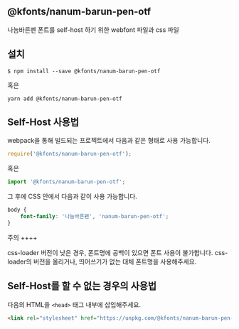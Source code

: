 
@kfonts/nanum-barun-pen-otf
---------------------

나눔바른펜 폰트를 self-host 하기 위한 webfont 파일과 css 파일

설치
----

```
$ npm install --save @kfonts/nanum-barun-pen-otf
```

혹은

```
yarn add @kfonts/nanum-barun-pen-otf
```

Self-Host 사용법
---------------

webpack을 통해 빌드되는 프로젝트에서 다음과 같은 형태로 사용 가능합니다.

```js
require('@kfonts/nanum-barun-pen-otf');
```

혹은

```js
import '@kfonts/nanum-barun-pen-otf';
```

그 후에 CSS 안에서 다음과 같이 사용 가능합니다.

```css
body {
    font-family: '나눔바른펜', 'nanum-barun-pen-otf';
}
```

주의
++++

css-loader 버전이 낮은 경우, 폰트명에 공백이 있으면 폰트 사용이 불가합니다.
css-loader의 버전을 올리거나, 띄어쓰기가 없는 대체 폰트명을 사용해주세요.

Self-Host를 할 수 없는 경우의 사용법
--------------------------------

다음의 HTML을 `<head>` 태그 내부에 삽입해주세요.

```html
<link rel="stylesheet" href="https://unpkg.com/@kfonts/nanum-barun-pen-otf/index.css" />
```

